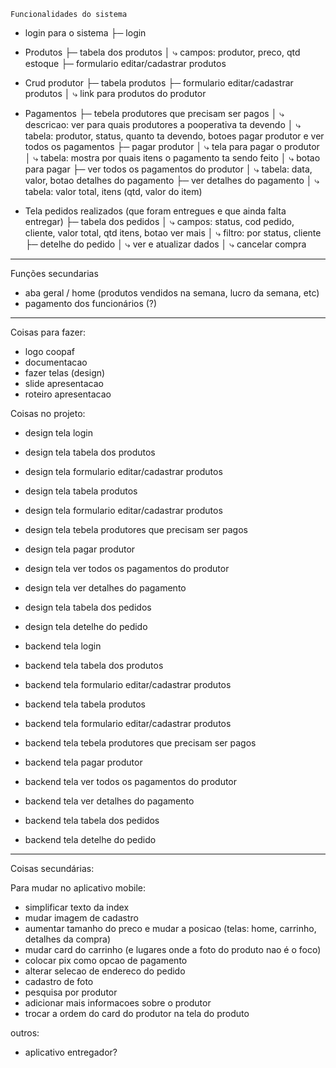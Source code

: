 `Funcionalidades do sistema`
- login para o sistema
├─ login

- Produtos
├─ tabela dos produtos
│   ⤷ campos: produtor, preco, qtd estoque
├─ formulario editar/cadastrar produtos

- Crud produtor
├─ tabela produtos
├─ formulario editar/cadastrar produtos
│   ⤷ link para produtos do produtor

- Pagamentos
├─ tebela produtores que precisam ser pagos
│   ⤷ descricao: ver para quais produtores a pooperativa ta devendo
│   ⤷ tabela: produtor, status, quanto ta devendo, botoes pagar produtor e ver todos os pagamentos
├─ pagar produtor
│   ⤷ tela para pagar o produtor
│   ⤷ tabela: mostra por quais itens o pagamento ta sendo feito
│   ⤷ botao para pagar
├─ ver todos os pagamentos do produtor
│   ⤷ tabela: data, valor, botao detalhes do pagamento
├─ ver detalhes do pagamento
│   ⤷ tabela: valor total, itens (qtd, valor do item)

- Tela pedidos realizados (que foram entregues e que ainda falta entregar)
├─ tabela dos pedidos
│   ⤷ campos: status, cod pedido, cliente, valor total, qtd itens, botao ver mais
│   ⤷ filtro: por status, cliente
├─ detelhe do pedido
│   ⤷ ver e atualizar dados
│   ⤷ cancelar compra



---------------------------------------------------------------------------------
Funções secundarias
- aba geral / home (produtos vendidos na semana, lucro da semana, etc)
- pagamento dos funcionários (?)



---------------------------------------------------------------------------------

Coisas para fazer:
- logo coopaf
- documentacao
- fazer telas (design)
- slide apresentacao
- roteiro apresentacao

Coisas no projeto:
- design tela login
- design tela tabela dos produtos
- design tela formulario editar/cadastrar produtos
- design tela tabela produtos
- design tela formulario editar/cadastrar produtos
- design tela tebela produtores que precisam ser pagos
- design tela pagar produtor
- design tela ver todos os pagamentos do produtor
- design tela ver detalhes do pagamento
- design tela tabela dos pedidos
- design tela detelhe do pedido

- backend tela login
- backend tela tabela dos produtos
- backend tela formulario editar/cadastrar produtos
- backend tela tabela produtos
- backend tela formulario editar/cadastrar produtos
- backend tela tebela produtores que precisam ser pagos
- backend tela pagar produtor
- backend tela ver todos os pagamentos do produtor
- backend tela ver detalhes do pagamento
- backend tela tabela dos pedidos
- backend tela detelhe do pedido

---------------------------------
Coisas secundárias:

Para mudar no aplicativo mobile:
- simplificar texto da index
- mudar imagem de cadastro
- aumentar tamanho do preco e mudar a posicao (telas: home, carrinho, detalhes da compra)
- mudar card do carrinho (e lugares onde a foto do produto nao é o foco)
- colocar pix como opcao de pagamento
- alterar selecao de endereco do pedido
- cadastro de foto
- pesquisa por produtor
- adicionar mais informacoes sobre o produtor
- trocar a ordem do card do produtor na tela do produto

outros:
- aplicativo entregador?